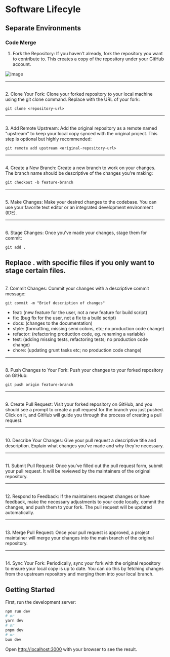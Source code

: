 

# Software Lifecyle

## Separate Environments

### Code Merge

1.	Fork the Repository: If you haven't already, fork the repository you want to contribute to. This creates a copy of the repository under your GitHub account.

![image](https://github.com/lucasmargui/React_Software_Lifecycle/assets/157809964/b2abe3ca-21eb-4530-8b25-fc27b6db2432)

------------------------------------
<br>
2.	Clone Your Fork: Clone your forked repository to your local machine using the git clone command. Replace <repository-url> with the URL of your fork:

```
git clone <repository-url>
```
------------------------------------
<br>
3.	Add Remote Upstream: Add the original repository as a remote named "upstream" to keep your local copy synced with the original project. This step is optional but highly recommended:

```
git remote add upstream <original-repository-url>
```
------------------------------------
<br>
4.	Create a New Branch: Create a new branch to work on your changes. The branch name should be descriptive of the changes you're making:

```
git checkout -b feature-branch
```
------------------------------------
<br>
5.	Make Changes: Make your desired changes to the codebase. You can use your favorite text editor or an integrated development environment (IDE).

------------------------------------
<br>
6.	Stage Changes: Once you've made your changes, stage them for commit:

```
git add .
```
Replace . with specific files if you only want to stage certain files.
------------------------------------
<br>
7.	Commit Changes: Commit your changes with a descriptive commit message:


```
git commit -m "Brief description of changes" 
```
- feat: (new feature for the user, not a new feature for build script)
- fix: (bug fix for the user, not a fix to a build script)
- docs: (changes to the documentation)
- style: (formatting, missing semi colons, etc; no production code change)
- refactor: (refactoring production code, eg. renaming a variable)
- test: (adding missing tests, refactoring tests; no production code change)
- chore: (updating grunt tasks etc; no production code change)


------------------------------------
<br>
8.	Push Changes to Your Fork: Push your changes to your forked repository on GitHub:

```
git push origin feature-branch
``` 
------------------------------------
<br>
9.	Create Pull Request: Visit your forked repository on GitHub, and you should see a prompt to create a pull request for the branch you just pushed. Click on it, and GitHub will guide you through the process of creating a pull request.

------------------------------------
<br>
10.	Describe Your Changes: Give your pull request a descriptive title and description. Explain what changes you've made and why they're necessary.

------------------------------------
<br>
11.	Submit Pull Request: Once you've filled out the pull request form, submit your pull request. It will be reviewed by the maintainers of the original repository.

------------------------------------
<br>
12.	Respond to Feedback: If the maintainers request changes or have feedback, make the necessary adjustments to your code locally, commit the changes, and push them to your fork. The pull request will be updated automatically.

------------------------------------
<br>
13.	Merge Pull Request: Once your pull request is approved, a project maintainer will merge your changes into the main branch of the original repository.

------------------------------------
<br>
14.	Sync Your Fork: Periodically, sync your fork with the original repository to ensure your local copy is up to date. You can do this by fetching changes from the upstream repository and merging them into your local branch.




## Getting Started

First, run the development server:

```bash
npm run dev
# or
yarn dev
# or
pnpm dev
# or
bun dev
```

Open [http://localhost:3000](http://localhost:3000) with your browser to see the result.

